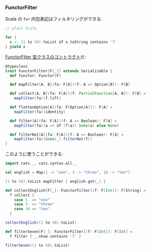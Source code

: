 
  [FunctorFilterSource]: $catsBaseUrl$/core/src/main/scala/cats/FunctorFilter.scala

### FunctorFilter

Scala の `for` 内包表記はフィルタリングができる:

```scala mdoc
// plain Scala

for {
  x <- (1 to 50).toList if x.toString contains '7'
} yield x
```

[FunctorFilter 型クラスのコントラクト][FunctorFilterSource]だ:


```scala
@typeclass
trait FunctorFilter[F[_]] extends Serializable {
  def functor: Functor[F]

  def mapFilter[A, B](fa: F[A])(f: A => Option[B]): F[B]

  def collect[A, B](fa: F[A])(f: PartialFunction[A, B]): F[B] =
    mapFilter(fa)(f.lift)

  def flattenOption[A](fa: F[Option[A]]): F[A] =
    mapFilter(fa)(identity)

  def filter[A](fa: F[A])(f: A => Boolean): F[A] =
    mapFilter(fa)(a => if (f(a)) Some(a) else None)

  def filterNot[A](fa: F[A])(f: A => Boolean): F[A] =
    mapFilter(fa)(Some(_).filterNot(f))
}
```

このように使うことができる:

```scala mdoc
import cats._, cats.syntax.all._

val english = Map(1 -> "one", 3 -> "three", 10 -> "ten")

(1 to 50).toList mapFilter { english.get(_) }

def collectEnglish[F[_]: FunctorFilter](f: F[Int]): F[String] =
  f collect {
    case 1  => "one"
    case 3  => "three"
    case 10 => "ten"
  }

collectEnglish((1 to 50).toList)

def filterSeven[F[_]: FunctorFilter](f: F[Int]): F[Int] =
  f filter { _.show contains '7' }

filterSeven((1 to 50).toList)
```
